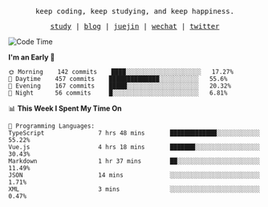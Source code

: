 <p align="center">
  <samp>
    <span>keep coding, keep studying, and keep happiness.</span>
  </samp>
</p>

<p align="center">
  <samp>
    <a href="https://github.com/ouduidui/fe-study">study</a> |
    <a href="https://ouduidui.cn">blog</a>  |
    <a href="https://juejin.cn/user/4309700183594366">juejin</a> |
    <a href="https://user-images.githubusercontent.com/54696834/165071004-6509e3f2-90c3-448c-9d92-3da42b0c2021.jpeg">wechat</a> |
    <a href="https://twitter.com/ouduidui">twitter</a>
  </samp>
</p>

<!--START_SECTION:waka-->
![Code Time](http://img.shields.io/badge/Code%20Time-0-blue)

**I'm an Early 🐤** 

```text
🌞 Morning    142 commits    ████░░░░░░░░░░░░░░░░░░░░░   17.27% 
🌆 Daytime    457 commits    ██████████████░░░░░░░░░░░   55.6% 
🌃 Evening    167 commits    █████░░░░░░░░░░░░░░░░░░░░   20.32% 
🌙 Night      56 commits     █░░░░░░░░░░░░░░░░░░░░░░░░   6.81%

```


📊 **This Week I Spent My Time On** 

```text
💬 Programming Languages: 
TypeScript               7 hrs 48 mins       █████████████░░░░░░░░░░░░   55.22% 
Vue.js                   4 hrs 18 mins       ███████░░░░░░░░░░░░░░░░░░   30.43% 
Markdown                 1 hr 37 mins        ██░░░░░░░░░░░░░░░░░░░░░░░   11.49% 
JSON                     14 mins             ░░░░░░░░░░░░░░░░░░░░░░░░░   1.71% 
XML                      3 mins              ░░░░░░░░░░░░░░░░░░░░░░░░░   0.47%

```


<!--END_SECTION:waka-->
